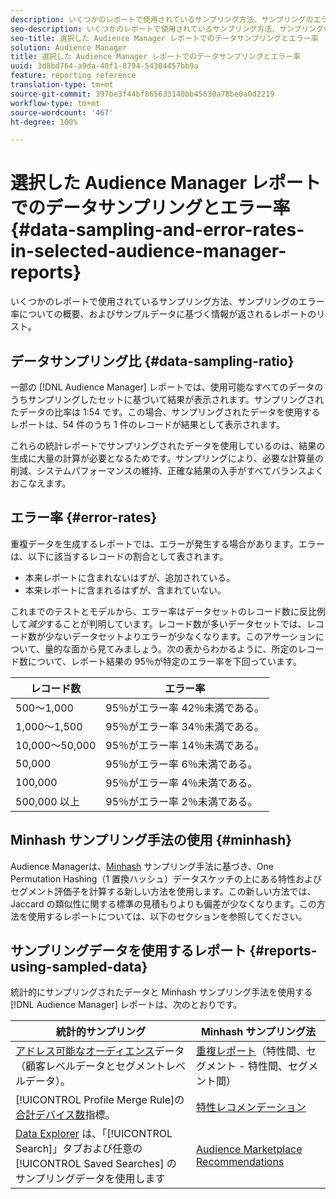 ```yaml
---
description: いくつかのレポートで使用されているサンプリング方法、サンプリングのエラー率についての概要、およびサンプルデータに基づく情報が返されるレポートのリスト。
seo-description: いくつかのレポートで使用されているサンプリング方法、サンプリングのエラー率についての概要、およびサンプルデータに基づく情報が返されるレポートのリスト。
seo-title: 選択した Audience Manager レポートでのデータサンプリングとエラー率
solution: Audience Manager
title: 選択した Audience Manager レポートでのデータサンプリングとエラー率
uuid: 3d8bd764-a9da-40f1-8794-54304457bb9a
feature: reporting reference
translation-type: tm+mt
source-git-commit: 397be3f44bf865633140bb45630a78be0a0d2219
workflow-type: tm+mt
source-wordcount: '467'
ht-degree: 100%

---
```



# 選択した Audience Manager レポートでのデータサンプリングとエラー率 {#data-sampling-and-error-rates-in-selected-audience-manager-reports}

いくつかのレポートで使用されているサンプリング方法、サンプリングのエラー率についての概要、およびサンプルデータに基づく情報が返されるレポートのリスト。

## データサンプリング比 {#data-sampling-ratio}

一部の [!DNL Audience Manager] レポートでは、使用可能なすべてのデータのうちサンプリングしたセットに基づいて結果が表示されます。サンプリングされたデータの比率は 1:54 です。この場合、サンプリングされたデータを使用するレポートは、54 件のうち 1 件のレコードが結果として表示されます。

これらの統計レポートでサンプリングされたデータを使用しているのは、結果の生成に大量の計算が必要となるためです。サンプリングにより、必要な計算量の削減、システムパフォーマンスの維持、正確な結果の入手がすべてバランスよくおこなえます。

<!--

## Minimum Requirements {#minimum-requirements}

>[!NOTE]
>
>The minimum requirements listed below apply to Overlap reports only.

Overlap reports ([trait-to-trait](/help/using/reporting/dynamic-reports/trait-trait-overlap-report.md), [segment-to-trait](/help/using/reporting/dynamic-reports/segment-trait-overlap-report.md), and [segment-to-segment](/help/using/reporting/dynamic-reports/segment-segment-overlap-report.md)) exclude traits and segments when they do not meet the minimum unique visitor requirements. These minimum requirements are as follows:

* Traits: 28,000 [unique trait realizations](/help/using/features/traits/trait-and-segment-qualification-reference).
* Segments: 70,000 real-time users over a 14-day period.

-->

## エラー率 {#error-rates}

重複データを生成するレポートでは、エラーが発生する場合があります。エラーは、以下に該当するレコードの割合として表されます。

* 本来レポートに含まれないはずが、追加されている。
* 本来レポートに含まれるはずが、含まれていない。

これまでのテストとモデルから、エラー率はデータセットのレコード数に反比例して&#x200B;*減少*&#x200B;することが判明しています。レコード数が多いデータセットでは、レコード数が少ないデータセットよりエラーが少なくなります。このアサーションについて、量的な面から見てみましょう。次の表からわかるように、所定のレコード数について、レポート結果の 95％が特定のエラー率を下回っています。

| レコード数 | エラー率 |
|--- |--- |
| 500～1,000 | 95％がエラー率 42％未満である。 |
| 1,000～1,500 | 95％がエラー率 34％未満である。 |
| 10,000～50,000 | 95％がエラー率 14％未満である。 |
| 50,000 | 95％がエラー率 6％未満である。 |
| 100,000 | 95％がエラー率 4％未満である。 |
| 500,000 以上 | 95％がエラー率 2％未満である。 |

## Minhash サンプリング手法の使用 {#minhash}

Audience Managerは、[Minhash](https://en.wikipedia.org/wiki/MinHash) サンプリング手法に基づき、One Permutation Hashing（1 置換ハッシュ）データスケッチの上にある特性およびセグメント評価子を計算する新しい方法を使用します。この新しい方法では、Jaccard の類似性に関する標準の見積もりよりも偏差が少なくなります。この方法を使用するレポートについては、以下のセクションを参照してください。

<!--

Some Audience Manager reports use the minhash sampling methodology to compute trait and segment overlaps and similarity scores. Audience Manager calculates the [!UICONTROL Trait Similarity Score] between two traits by computing the intersection and union in terms of the number of [!UICONTROL Unique User IDs] (UUIDs) and then divides the two. For two traits A and B, the calculation looks like this:

![jaccard-similarity](/help/using/features/segments/assets/jaccard_similarity.png)

-->

## サンプリングデータを使用するレポート {#reports-using-sampled-data}

統計的にサンプリングされたデータと Minhash サンプリング手法を使用する [!DNL Audience Manager] レポートは、次のとおりです。

<!--

* [Overlap reports](../reporting/dynamic-reports/dynamic-reports.md#interactive-and-overlap-reports) (trait-to-trait, segment-to-trait, and segment-to-segment).
* [Addressable Audience](../features/addressable-audiences.md) data (customer- and segment-level data). 
* The [Total Devices](../features/profile-merge-rules/profile-link-metrics.md#merge-rule-metrics) metric for a [!UICONTROL Profile Merge Rule].
* [Data Explorer](../features/data-explorer/data-explorer-signals-search/data-explorer-search-pairs.md) uses sampled data in the [!UICONTROL Search] tab and any [!UICONTROL Saved Searches].

Reports that use Minhash sampling methodology:

-->

| 統計的サンプリング | Minhash サンプリング法 |
|--- |--- |
| [アドレス可能なオーディエンス](../features/addressable-audiences.md)データ（顧客レベルデータとセグメントレベルデータ）。 | [重複レポート](../reporting/dynamic-reports/dynamic-reports.md#interactive-and-overlap-reports)（特性間、セグメント - 特性間、セグメント間） |
| [!UICONTROL Profile Merge Rule]の[合計デバイス数](../features/profile-merge-rules/profile-link-metrics.md#merge-rule-metrics)指標。 | [特性レコメンデーション](/help/using/features/segments/trait-recommendations.md) |
| [Data Explorer](../features/data-explorer/data-explorer-signals-search/data-explorer-search-pairs.md) は、「[!UICONTROL Search]」タブおよび任意の [!UICONTROL Saved Searches] のサンプリングデータを使用します | [Audience Marketplace Recommendations](/help/using/features/audience-marketplace/marketplace-data-buyers/marketplace-data-buyers.md#finding-similar-traits) |
